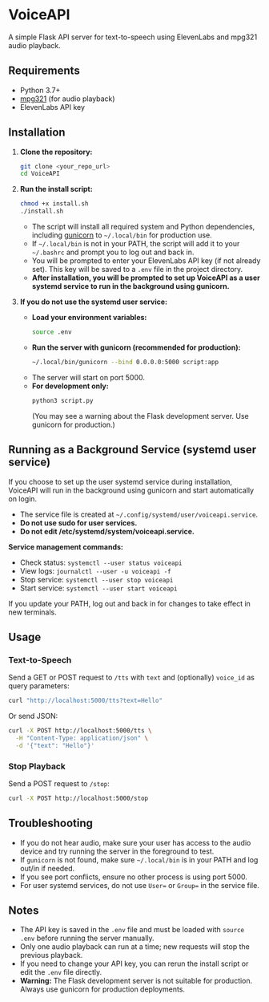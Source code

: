 # VoiceAPI

A simple Flask API server for text-to-speech using ElevenLabs and mpg321 audio playback.

## Requirements
- Python 3.7+
- [mpg321](https://packages.debian.org/mpg321) (for audio playback)
- ElevenLabs API key

## Installation

1. **Clone the repository:**
   ```bash
   git clone <your_repo_url>
   cd VoiceAPI
   ```

2. **Run the install script:**
   ```bash
   chmod +x install.sh
   ./install.sh
   ```
   - The script will install all required system and Python dependencies, including [gunicorn](https://gunicorn.org/) to `~/.local/bin` for production use.
   - If `~/.local/bin` is not in your PATH, the script will add it to your `~/.bashrc` and prompt you to log out and back in.
   - You will be prompted to enter your ElevenLabs API key (if not already set). This key will be saved to a `.env` file in the project directory.
   - **After installation, you will be prompted to set up VoiceAPI as a user systemd service to run in the background using gunicorn.**

3. **If you do not use the systemd user service:**
   - **Load your environment variables:**
     ```bash
     source .env
     ```
   - **Run the server with gunicorn (recommended for production):**
     ```bash
     ~/.local/bin/gunicorn --bind 0.0.0.0:5000 script:app
     ```
   - The server will start on port 5000.
   - **For development only:**
     ```bash
     python3 script.py
     ```
     (You may see a warning about the Flask development server. Use gunicorn for production.)

## Running as a Background Service (systemd user service)
If you choose to set up the user systemd service during installation, VoiceAPI will run in the background using gunicorn and start automatically on login.

- The service file is created at `~/.config/systemd/user/voiceapi.service`.
- **Do not use sudo for user services.**
- **Do not edit /etc/systemd/system/voiceapi.service.**

**Service management commands:**
- Check status:   `systemctl --user status voiceapi`
- View logs:      `journalctl --user -u voiceapi -f`
- Stop service:   `systemctl --user stop voiceapi`
- Start service:  `systemctl --user start voiceapi`

If you update your PATH, log out and back in for changes to take effect in new terminals.

## Usage

### Text-to-Speech
Send a GET or POST request to `/tts` with `text` and (optionally) `voice_id` as query parameters:
```bash
curl "http://localhost:5000/tts?text=Hello"
```
Or send JSON:
```bash
curl -X POST http://localhost:5000/tts \
  -H "Content-Type: application/json" \
  -d '{"text": "Hello"}'
```

### Stop Playback
Send a POST request to `/stop`:
```bash
curl -X POST http://localhost:5000/stop
```

## Troubleshooting
- If you do not hear audio, make sure your user has access to the audio device and try running the server in the foreground to test.
- If `gunicorn` is not found, make sure `~/.local/bin` is in your PATH and log out/in if needed.
- If you see port conflicts, ensure no other process is using port 5000.
- For user systemd services, do not use `User=` or `Group=` in the service file.

## Notes
- The API key is saved in the `.env` file and must be loaded with `source .env` before running the server manually.
- Only one audio playback can run at a time; new requests will stop the previous playback.
- If you need to change your API key, you can rerun the install script or edit the `.env` file directly.
- **Warning:** The Flask development server is not suitable for production. Always use gunicorn for production deployments. 